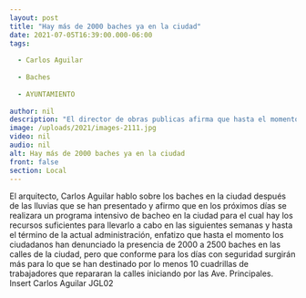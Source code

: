 ```yaml
---
layout: post
title: "Hay más de 2000 baches ya en la ciudad"
date: 2021-07-05T16:39:00.000-06:00
tags:
  
  - Carlos Aguilar
  
  - Baches
  
  - AYUNTAMIENTO
  
author: nil
description: "El director de obras publicas afirma que hasta el momento la ciudadania ha deuncioa do"
image: /uploads/2021/images-2111.jpg
video: nil
audio: nil
alt: Hay más de 2000 baches ya en la ciudad
front: false
section: Local
---
```


El arquitecto, Carlos Aguilar hablo sobre los baches en la ciudad después de las lluvias que se han presentado y afirmo que en los próximos días se realizara un programa intensivo de bacheo en la ciudad para el cual hay los recursos suficientes para llevarlo a cabo en las siguientes semanas y hasta el término de la actual administración, enfatizo que hasta el momento los ciudadanos han denunciado la presencia de 2000 a 2500 baches en las calles de la ciudad, pero que conforme para los días con seguridad surgirán más para lo que se han destinado por lo menos 10 cuadrillas de trabajadores que repararan la calles iniciando por las Ave. Principales.
Insert Carlos Aguilar JGL02
